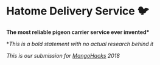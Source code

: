 # Hatome Delivery Service :bird:

**The most reliable pigeon carrier service ever invented\***

\*_This is a bold statement with no actual research behind it_

_This is our submission for [MangoHacks](https://mangohacks.com/) 2018_


